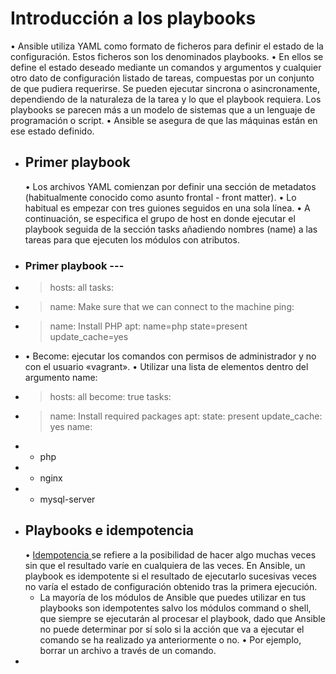 # Introducción a los playbooks
• Ansible utiliza YAML como formato de ficheros para definir el estado de la configuración. Estos
ficheros son los denominados playbooks.
• En ellos se define el estado deseado mediante un comandos y argumentos y cualquier otro dato
de configuración listado de tareas, compuestas por un conjunto de que pudiera requerirse. Se
pueden ejecutar sincrona o asincronamente, dependiendo de la naturaleza de la tarea y lo que el
playbook requiera.
Los playbooks se parecen más a un modelo de sistemas que a un lenguaje de programación o script.
• Ansible se asegura de que las máquinas están en ese estado definido.
- ## Primer playbook
  • Los archivos YAML comienzan por definir una sección de metadatos (habitualmente
  conocido como asunto frontal - front matter).
  • Lo habitual es empezar con tres guiones seguidos en una sola línea.
  • A continuación, se especifica el grupo de host en donde ejecutar el playbook seguida de la
  sección tasks añadiendo nombres (name) a las tareas para que ejecuten los módulos con
  atributos.
- ### Primer playbook ---
- > hosts: all
  tasks:
- > name: Make sure that we can connect to the machine
  ping:
- > name: Install PHP
  apt: name=php state=present update_cache=yes
- • Become: ejecutar los comandos con permisos de administrador y no con el usuario
  «vagrant».
  • Utilizar una lista de elementos dentro del argumento name:
- >hosts: all
  become: true
  tasks:
- >name: Install required packages
  apt:
  state: present
  update_cache: yes
  name:
- - php
- - nginx
- - mysql-server
- ## Playbooks e idempotencia
  • <ins>Idempotencia </ins>se refiere a la posibilidad de hacer algo muchas veces sin que el resultado varíe
  en cualquiera de las veces. En Ansible, un playbook es idempotente si el resultado de ejecutarlo
  sucesivas veces no varía el estado de configuración obtenido tras la primera ejecución.
  * La mayoría de los módulos de Ansible que puedes utilizar en tus playbooks son idempotentes
  salvo los módulos command o shell, que siempre se ejecutarán al procesar el playbook, dado
  que Ansible no puede determinar por sí solo si la acción que va a ejecutar el comando se ha
  realizado ya anteriormente o no.
  • Por ejemplo, borrar un archivo a través de un comando.
-